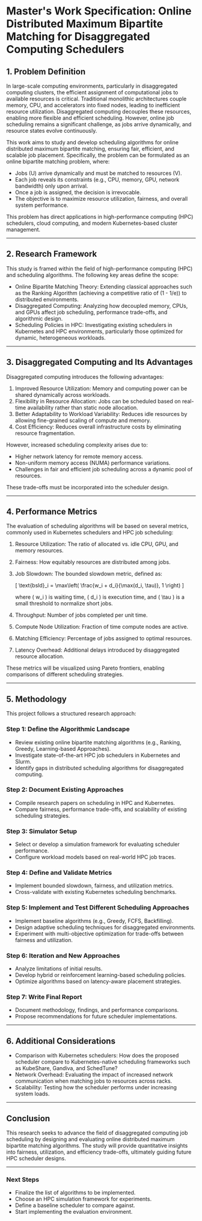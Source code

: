 
# Master's Work Specification: Online Distributed Maximum Bipartite Matching for Disaggregated Computing Schedulers

## 1. Problem Definition

In large-scale computing environments, particularly in disaggregated computing clusters, the efficient assignment of computational jobs to available resources is critical. Traditional monolithic architectures couple memory, CPU, and accelerators into fixed nodes, leading to inefficient resource utilization. Disaggregated computing decouples these resources, enabling more flexible and efficient scheduling. However, online job scheduling remains a significant challenge, as jobs arrive dynamically, and resource states evolve continuously.

This work aims to study and develop scheduling algorithms for online distributed maximum bipartite matching, ensuring fair, efficient, and scalable job placement. Specifically, the problem can be formulated as an online bipartite matching problem, where:

- Jobs (U) arrive dynamically and must be matched to resources (V).
- Each job reveals its constraints (e.g., CPU, memory, GPU, network bandwidth) only upon arrival.
- Once a job is assigned, the decision is irrevocable.
- The objective is to maximize resource utilization, fairness, and overall system performance.

This problem has direct applications in high-performance computing (HPC) schedulers, cloud computing, and modern Kubernetes-based cluster management.

---

## 2. Research Framework

This study is framed within the field of high-performance computing (HPC) and scheduling algorithms. The following key areas define the scope:

- Online Bipartite Matching Theory: Extending classical approaches such as the Ranking Algorithm (achieving a competitive ratio of \(1 - 1/e\)) to distributed environments.
- Disaggregated Computing: Analyzing how decoupled memory, CPUs, and GPUs affect job scheduling, performance trade-offs, and algorithmic design.
- Scheduling Policies in HPC: Investigating existing schedulers in Kubernetes and HPC environments, particularly those optimized for dynamic, heterogeneous workloads.

---

## 3. Disaggregated Computing and Its Advantages

Disaggregated computing introduces the following advantages:

1. Improved Resource Utilization: Memory and computing power can be shared dynamically across workloads.
2. Flexibility in Resource Allocation: Jobs can be scheduled based on real-time availability rather than static node allocation.
3. Better Adaptability to Workload Variability: Reduces idle resources by allowing fine-grained scaling of compute and memory.
4. Cost Efficiency: Reduces overall infrastructure costs by eliminating resource fragmentation.

However, increased scheduling complexity arises due to:

- Higher network latency for remote memory access.
- Non-uniform memory access (NUMA) performance variations.
- Challenges in fair and efficient job scheduling across a dynamic pool of resources.

These trade-offs must be incorporated into the scheduler design.

---

## 4. Performance Metrics

The evaluation of scheduling algorithms will be based on several metrics, commonly used in Kubernetes schedulers and HPC job scheduling:

1. Resource Utilization: The ratio of allocated vs. idle CPU, GPU, and memory resources.
2. Fairness: How equitably resources are distributed among jobs.
3. Job Slowdown: The bounded slowdown metric, defined as:

   \[
   \text{bsld}_i = \max\left( \frac{w_i + d_i}{\max(d_i, \tau)}, 1 \right)
   \]

   where \( w_i \) is waiting time, \( d_i \) is execution time, and \( \tau \) is a small threshold to normalize short jobs.

4. Throughput: Number of jobs completed per unit time.
5. Compute Node Utilization: Fraction of time compute nodes are active.
6. Matching Efficiency: Percentage of jobs assigned to optimal resources.
7. Latency Overhead: Additional delays introduced by disaggregated resource allocation.

These metrics will be visualized using Pareto frontiers, enabling comparisons of different scheduling strategies.

---

## 5. Methodology

This project follows a structured research approach:

### Step 1: Define the Algorithmic Landscape

- Review existing online bipartite matching algorithms (e.g., Ranking, Greedy, Learning-based Approaches).
- Investigate state-of-the-art HPC job schedulers in Kubernetes and Slurm.
- Identify gaps in distributed scheduling algorithms for disaggregated computing.

### Step 2: Document Existing Approaches

- Compile research papers on scheduling in HPC and Kubernetes.
- Compare fairness, performance trade-offs, and scalability of existing scheduling strategies.

### Step 3: Simulator Setup

- Select or develop a simulation framework for evaluating scheduler performance.
- Configure workload models based on real-world HPC job traces.

### Step 4: Define and Validate Metrics

- Implement bounded slowdown, fairness, and utilization metrics.
- Cross-validate with existing Kubernetes scheduling benchmarks.

### Step 5: Implement and Test Different Scheduling Approaches

- Implement baseline algorithms (e.g., Greedy, FCFS, Backfilling).
- Design adaptive scheduling techniques for disaggregated environments.
- Experiment with multi-objective optimization for trade-offs between fairness and utilization.

### Step 6: Iteration and New Approaches

- Analyze limitations of initial results.
- Develop hybrid or reinforcement learning-based scheduling policies.
- Optimize algorithms based on latency-aware placement strategies.

### Step 7: Write Final Report

- Document methodology, findings, and performance comparisons.
- Propose recommendations for future scheduler implementations.

---

## 6. Additional Considerations

- Comparison with Kubernetes schedulers: How does the proposed scheduler compare to Kubernetes-native scheduling frameworks such as KubeShare, Gandiva, and SchedTune?
- Network Overhead: Evaluating the impact of increased network communication when matching jobs to resources across racks.
- Scalability: Testing how the scheduler performs under increasing system loads.

---

## Conclusion

This research seeks to advance the field of disaggregated computing job scheduling by designing and evaluating online distributed maximum bipartite matching algorithms. The study will provide quantitative insights into fairness, utilization, and efficiency trade-offs, ultimately guiding future HPC scheduler designs.

---

### Next Steps

- Finalize the list of algorithms to be implemented.
- Choose an HPC simulation framework for experiments.
- Define a baseline scheduler to compare against.
- Start implementing the evaluation environment.

